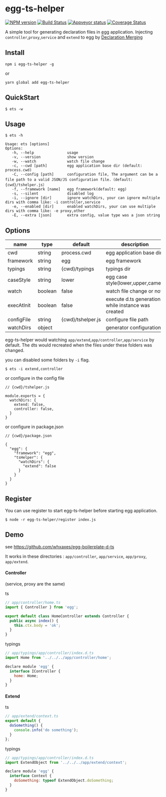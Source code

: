 # egg-ts-helper

[![NPM version][npm-image]][npm-url]
[![Build Status][travis-image]][travis-url]
[![Appveyor status][appveyor-image]][appveyor-url]
[![Coverage Status][coveralls-image]][coveralls-url]

[npm-image]: https://img.shields.io/npm/v/egg-ts-helper.svg?style=flat-square
[npm-url]: https://npmjs.org/package/egg-ts-helper
[travis-url]: https://travis-ci.org/whxaxes/egg-ts-helper
[travis-image]: http://img.shields.io/travis/whxaxes/egg-ts-helper.svg
[appveyor-url]: https://ci.appveyor.com/project/whxaxes/egg-ts-helper/branch/master
[appveyor-image]: https://ci.appveyor.com/api/projects/status/github/whxaxes/egg-ts-helper?branch=master&svg=true
[coveralls-url]: https://coveralls.io/r/whxaxes/egg-ts-helper
[coveralls-image]: https://img.shields.io/coveralls/whxaxes/egg-ts-helper.svg

A simple tool for generating declaration files in [egg](https://eggjs.org) application. Injecting `controller`,`proxy`,`service` and `extend` to egg by [Declaration Merging](https://www.typescriptlang.org/docs/handbook/declaration-merging.html)


## Install

```
npm i egg-ts-helper -g
```

or

```
yarn global add egg-ts-helper
```

## QuickStart

```
$ ets -w
```

## Usage

```
$ ets -h

Usage: ets [options]
Options:
   -h, --help               usage
   -v, --version            show version
   -w, --watch              watch file change
   -c, --cwd [path]         egg application base dir (default: process.cwd)
   -C, --config [path]      configuration file, The argument can be a file path to a valid JSON/JS configuration file.（default: {cwd}/tshelper.js）
   -f, --framework [name]   egg framework(default: egg)
   -s, --silent             disabled log
   -i, --ignore [dir]       ignore watchDirs, your can ignore multiple dirs with comma like: -i controller,service
   -e, --enabled [dir]      enabled watchDirs, your can use multiple dirs with comma like: -e proxy,other
   -E, --extra [json]       extra config, value type was a json string
```

## Options

| name | type | default | description |
| --- | --- | --- | --- |
| cwd | string | process.cwd | egg application base dir |
| framework | string | egg | egg framework |
| typings | string | {cwd}/typings | typings dir |
| caseStyle | string | lower | egg case style(lower,upper,camel) |
| watch | boolean | false | watch file change or not |
| execAtInit | boolean | false | execute d.ts generation while instance was created |
| configFile | string | {cwd}/tshelper.js | configure file path |
| watchDirs | object | | generator configuration |

egg-ts-helper would watching `app/extend`,`app/controller`,`app/service` by default. The dts would recreated when the files under these folders was changed.

you can disabled some folders by `-i` flag.

```
$ ets -i extend,controller
```

or configure in the config file

```
// {cwd}/tshelper.js

module.exports = {
  watchDirs: {
    extend: false,
    controller: false,
  }
}
```

or configure in package.json

```
// {cwd}/package.json

{
  "egg": {
    "framework": "egg",
    "tsHelper": {
      "watchDirs": {
        "extend": false
      }
    }
  }
}
```

## Register

You can use register to start egg-ts-helper before starting egg application.

```
$ node -r egg-ts-helper/register index.js
```

## Demo

see https://github.com/whxaxes/egg-boilerplate-d-ts

It works in these directories : `app/controller`, `app/service`, `app/proxy`, `app/extend`.

#### Controller

(service, proxy are the same)

ts

```js
// app/controller/home.ts
import { Controller } from 'egg';

export default class HomeController extends Controller {
  public async index() {
    this.ctx.body = 'ok';
  }
}
```

typings

```js
// app/typings/app/controller/index.d.ts
import Home from '../../../app/controller/home';

declare module 'egg' {
  interface IController {
    home: Home;
  }
}
```

#### Extend

ts

```js
// app/extend/context.ts
export default {
  doSomething() {
    console.info('do something');
  }
};
```

typings

```js
// app/typings/app/controller/index.d.ts
import ExtendObject from '../../../app/extend/context';

declare module 'egg' {
  interface Context {
    doSomething: typeof ExtendObject.doSomething;
  }
}
```


